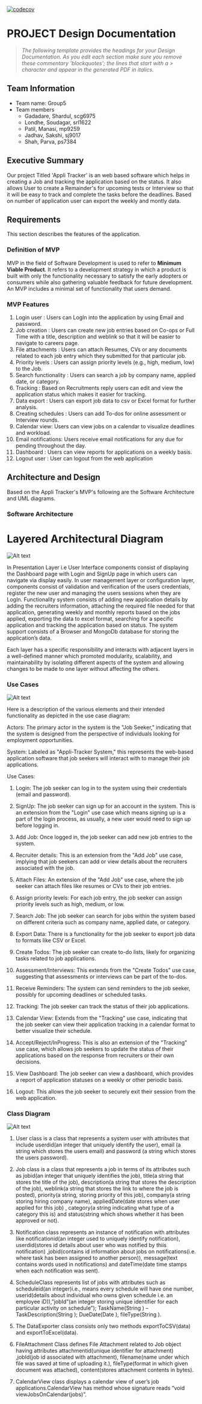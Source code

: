 [![codecov](https://codecov.io/gh/SWEN-732-Team-5/Appli-Tracker/graph/badge.svg?token=QA2N1CKG3I)](https://codecov.io/gh/SWEN-732-Team-5/Appli-Tracker)


# PROJECT Design Documentation

> _The following template provides the headings for your Design
> Documentation.  As you edit each section make sure you remove these
> commentary 'blockquotes'; the lines that start with a > character
> and appear in the generated PDF in italics._

## Team Information
* Team name: Group5
* Team members
  * Gadadare, Shardul, scg6975
  * Londhe, Soudagar, srl1622
  * Patil, Manasi, mp9259
  * Jadhav, Sakshi, sj9017
  * Shah, Parva, ps7384

## Executive Summary

Our project Titled 'Appli Tracker' is an web based software which helps in creating a Job and tracking the application based on the status. It also allows User to create a Remainder's for upcoming tests or Interview so that it will be easy to track and complete the tasks before the deadlines. Based on number of application user can export the weekly and montly data.


## Requirements

This section describes the features of the application.

### Definition of MVP
MVP in the field of Software Development is used to refer to **Minimum Viable Product**. It refers to a development strategy in which a product is built with only the functionality necessary to satisfy the early adopters or consumers while also gathering valuable feedback for future development. An MVP includes a minimal set of functionality that users demand.  


### MVP Features
 1. Login user : Users can LogIn into the application by using Email and password.
 2. Job creation : Users can create new job entries based on Co-ops or Full Time with a title, description and weblink so that it will be easier to navigate to careers page.
 3. File attachments : Users can attach Resumes, CVs or any documents related to each job entry which they submitted for that particular job.
 4. Priority levels : Users can assign priority levels (e.g., high, medium, low) to the Job.
 5. Search functionality : Users can search a job by company name, applied date, or category.
 6. Tracking : Based on Recruitments reply users can edit and view the application status which makes it easier for tracking.
 7. Data export : Users can export job data to csv or Excel format for further analysis.
 8. Creating schedules : Users can add To-dos for online assessment or Interview rounds.
 9. Calendar view: Users can view jobs on a calendar to visualize deadlines and workload.
 10. Email notifications: Users receive email notifications for any due for pending throughout the day.
 11. Dashboard : Users can view reports for applications on a weekly basis.
 12. Logout user : User can logout from the web application


## Architecture and Design

Based on the Appli Tracker's MVP's following are the Software Architecture and UML diagrams. 

### Software Architecture
# Layered Architectural Diagram
![Alt text](Layered_Architectural_Diagram.jpg)

In Presentation Layer i.e User Interface components consist of displaying the Dashboard page with Login and SignUp page in which users can navigate via display easily. In user management layer or configuration layer, components consist of validation and verification of the users credentials, register the new user and managing the users sessions when they are LogIn. Functionality system consists of adding new application details by adding the recruiters information, attaching the required file needed for that application, generating weekly and monthly reports based on the jobs applied, exporting the data to excel format,  searching for a specific application and tracking the application based on status. The system support consists of a Browser and MongoDb database for storing the application’s data.

Each layer has a specific responsibility and interacts with adjacent layers in a well-defined manner which promoted modularity, scalability, and maintainability by isolating different aspects of the system and allowing changes to be made to one layer without affecting the others.

### Use Cases
![Alt text](Usecase_Diagram.png)

Here is a description of the various elements and their intended functionality as depicted in the use case diagram:

Actors: The primary actor in the system is the "Job Seeker," indicating that the system is designed from the perspective of individuals looking for employment opportunities.

System: Labeled as "Appli-Tracker System," this represents the web-based application software that job seekers will interact with to manage their job applications.

Use Cases:

1. Login: The job seeker can log in to the system using their credentials (email and password).

2. SignUp: The job seeker can sign up for an account in the system. This is an extension from the "Login" use case which means signing up is a part of the login process, as usually, a new user would need to sign up before logging in.

3. Add Job: Once logged in, the job seeker can add new job entries to the system.

4. Recruiter details: This is an extension from the "Add Job" use case, implying that job seekers can add or view details about the recruiters associated with the job.

5. Attach Files: An extension of the "Add Job" use case, where the job seeker can attach files like resumes or CVs to their job entries.

6. Assign priority levels: For each job entry, the job seeker can assign priority levels such as high, medium, or low.

7. Search Job: The job seeker can search for jobs within the system based on different criteria such as company name, applied date, or category.

8. Export Data: There is a functionality for the job seeker to export job data to formats like CSV or Excel.

9. Create Todos: The job seeker can create to-do lists, likely for organizing tasks related to job applications.

10. Assessment/Interviews: This extends from the "Create Todos" use case, suggesting that assessments or interviews can be part of the to-dos.

11. Receive Reminders: The system can send reminders to the job seeker, possibly for upcoming deadlines or scheduled tasks.

12. Tracking: The job seeker can track the status of their job applications.

13. Calendar View: Extends from the "Tracking" use case, indicating that the job seeker can view their application tracking in a calendar format to better visualize their schedule.

14. Accept/Reject/InProgress: This is also an extension of the "Tracking" use case, which allows job seekers to update the status of their applications based on the response from recruiters or their own decisions.

15. View Dashboard: The job seeker can view a dashboard, which provides a report of application statuses on a weekly or other periodic basis.

16. Logout: This allows the job seeker to securely exit their session from the web application.


### Class Diagram
![Alt text](Class_Diagram.png)
  1. User class is a class that represents a system user with attributes that include userdid(an integer that uniquely identify the user), email (a string which stores the users email) and password (a string which stores the users password). 

  2. Job class is a class that represents a job in terms of its attributes such as jobid(an integer that uniquely identifies the job), title(a string that stores the title of the job), description(a string that stores the description of the job), weblink(a string that stores the link to where the job is posted), priority(a string, storing priority of this job), company(a string storing hiring company name), appliedDate(date stores when user applied for this job) , category(a string indicating what type of a  category this is) and status(string which shows whether it has been approved or not). 
 
  3. Notification class represents an instance of notification with attributes like notificationid(an integer used to uniquely identify notification), userdid(stores id details about user who was notified by thiis notification) ,jobid(contains id information about jobs on notifications(i.e. where task has been assigned to another person)), message(text contains words used in notifications) and dateTime(date time stamps when each notification was sent). 

  4. ScheduleClass represents list of jobs with attributes such as scheduleid(an integer)i.e., means every schedule will have one number, userid(details about individual who owns given schedule i.e. an employee iD)),”jobId”(an integer storing unique identifier for each particular activity on schedule”); TaskName(String ) – TaskDescription(String ); DueDate(Date ), fileType(String ).

  5. The DataExporter class consists only two methods exportToCSV(data) and exportToExcel(data).

  6. FileAttachment Class defines File Attachment related to Job object having attributes attachmentid(unique identifier for attachment) ,jobId(job id associated with attachment), filename(name under which file was saved at time of uploading it.), fileType(format in which given document was attached), content(stores attachment contents in bytes).

  7. CalendarView class displays a calendar view of user’s job applications.CalendarView has method whose signature reads “void viewJobsOnCalendar(jobs)”.
